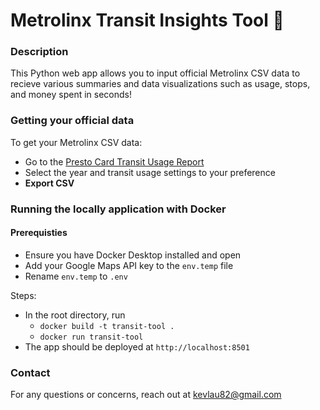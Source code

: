 # Metrolinx Transit Insights Tool :train2:

### Description 

This Python web app allows you to input official Metrolinx CSV data to recieve  various summaries and data visualizations such as usage, stops, and money spent in seconds! 

### Getting your official data

To get your Metrolinx CSV data:
- Go to the [Presto Card Transit Usage Report](https://www.prestocard.ca/en/my-products/transit-usage-report)
- Select the year and transit usage settings to your preference
- **Export CSV**

### Running the locally application with Docker

#### Prerequisties
- Ensure you have Docker Desktop installed and open
- Add your Google Maps API key to the `env.temp` file
- Rename `env.temp` to `.env` 

Steps:
- In the root directory, run
    - `docker build -t transit-tool .`
    - `docker run transit-tool`
- The app should be deployed at `http://localhost:8501`

### Contact
For any questions or concerns, reach out at kevlau82@gmail.com

